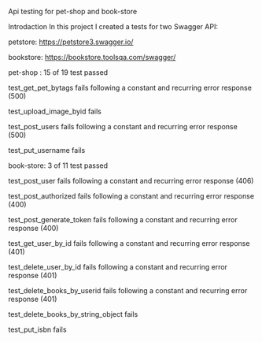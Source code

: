 Api testing for pet-shop and book-store 

Introdaction
In this project I created a tests for two Swagger API:

petstore: https://petstore3.swagger.io/

bookstore: https://bookstore.toolsqa.com/swagger/

pet-shop :
15 of 19 test passed

test_get_pet_bytags fails following a constant and recurring error response (500)

test_upload_image_byid fails

test_post_users fails following a constant and recurring error response (500)

test_put_username fails


book-store:
3 of 11 test passed

test_post_user fails following a constant and recurring error response (406)

test_post_authorized fails following a constant and recurring error response (400)

test_post_generate_token fails following a constant and recurring error response (400)

test_get_user_by_id fails following a constant and recurring error response (401)

test_delete_user_by_id fails following a constant and recurring error response (401)

test_delete_books_by_userid fails following a constant and recurring error response (401)

test_delete_books_by_string_object fails

test_put_isbn fails 




